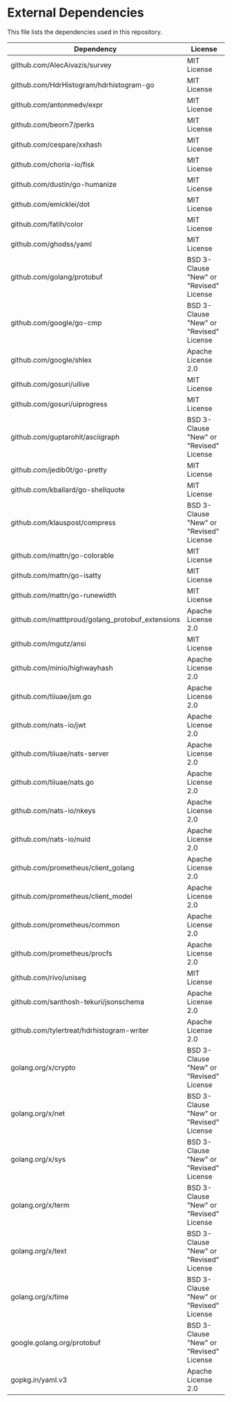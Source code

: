 # External Dependencies
This file lists the dependencies used in this repository.

| Dependency                                       | License                                 |
|--------------------------------------------------|-----------------------------------------|
| github.com/AlecAivazis/survey                    | MIT License                             |
| github.com/HdrHistogram/hdrhistogram-go          | MIT License                             |
| github.com/antonmedv/expr                        | MIT License                             |
| github.com/beorn7/perks                          | MIT License                             |
| github.com/cespare/xxhash                        | MIT License                             |
| github.com/choria-io/fisk                        | MIT License                             |
| github.com/dustin/go-humanize                    | MIT License                             |
| github.com/emicklei/dot                          | MIT License                             |
| github.com/fatih/color                           | MIT License                             |
| github.com/ghodss/yaml                           | MIT License                             |
| github.com/golang/protobuf                       | BSD 3-Clause "New" or "Revised" License |
| github.com/google/go-cmp                         | BSD 3-Clause "New" or "Revised" License |
| github.com/google/shlex                          | Apache License 2.0                      |
| github.com/gosuri/uilive                         | MIT License                             |
| github.com/gosuri/uiprogress                     | MIT License                             |
| github.com/guptarohit/asciigraph                 | BSD 3-Clause "New" or "Revised" License |
| github.com/jedib0t/go-pretty                     | MIT License                             |
| github.com/kballard/go-shellquote                | MIT License                             |
| github.com/klauspost/compress                    | BSD 3-Clause "New" or "Revised" License |
| github.com/mattn/go-colorable                    | MIT License                             |
| github.com/mattn/go-isatty                       | MIT License                             |
| github.com/mattn/go-runewidth                    | MIT License                             |
| github.com/matttproud/golang_protobuf_extensions | Apache License 2.0                      |
| github.com/mgutz/ansi                            | MIT License                             |
| github.com/minio/highwayhash                     | Apache License 2.0                      |
| github.com/tiiuae/jsm.go                        | Apache License 2.0                      |
| github.com/nats-io/jwt                           | Apache License 2.0                      |
| github.com/tiiuae/nats-server                   | Apache License 2.0                      |
| github.com/tiiuae/nats.go                       | Apache License 2.0                      |
| github.com/nats-io/nkeys                         | Apache License 2.0                      |
| github.com/nats-io/nuid                          | Apache License 2.0                      |
| github.com/prometheus/client_golang              | Apache License 2.0                      |
| github.com/prometheus/client_model               | Apache License 2.0                      |
| github.com/prometheus/common                     | Apache License 2.0                      |
| github.com/prometheus/procfs                     | Apache License 2.0                      |
| github.com/rivo/uniseg                           | MIT License                             |
| github.com/santhosh-tekuri/jsonschema            | Apache License 2.0                      |
| github.com/tylertreat/hdrhistogram-writer        | Apache License 2.0                      |
| golang.org/x/crypto                              | BSD 3-Clause "New" or "Revised" License |
| golang.org/x/net                                 | BSD 3-Clause "New" or "Revised" License |
| golang.org/x/sys                                 | BSD 3-Clause "New" or "Revised" License |
| golang.org/x/term                                | BSD 3-Clause "New" or "Revised" License |
| golang.org/x/text                                | BSD 3-Clause "New" or "Revised" License |
| golang.org/x/time                                | BSD 3-Clause "New" or "Revised" License |
| google.golang.org/protobuf                       | BSD 3-Clause "New" or "Revised" License |
| gopkg.in/yaml.v3                                 | Apache License 2.0                      |
